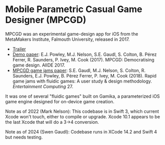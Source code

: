 # Mobile Parametric Casual Game Designer (MPCGD)

MPCGD was an experimental game-design app for iOS from the MetaMakers
Institute, Falmouth University, released in 2017.

* [Trailer](https://www.youtube.com/watch?v=u3JGp1_keTQ)
* [Demo paper](https://doi.org/10.1609/aiide.v13i1.12920): E.J. Powley, M.J. Nelson, S.E. Gaudl, S. Colton, B. Pérez Ferrer, R. Saunders, P. Ivey, M. Cook (2017). MPCGD: Democratising game design. AIIDE 2017.
* [MPCGD game jams paper](https://doi.org/10.1016/j.entcom.2018.02.007): S.E. Gaudl, M.J. Nelson, S. Colton, R. Saunders, E.J. Powley, B. Pérez Ferrer, P. Ivey, M. Cook (2018). Rapid game jams with fluidic games: A user study & design methodology. *Entertainment Computing* 27.

It was one of several "fluidic games" built on Gamika, a parameterized iOS game
engine designed for on-device game creation.

Note as of 2022 (Mark Nelson): This codebase is in Swift 3, which current Xcode
won't touch, either to compile or upgrade. Xcode 10.1 appears to be the last
Xcode that will do a 3->4 conversion.

Note as of 2024 (Swen Gaudl): Codebase runs in XCode 14.2 and Swift 4 but needs testing.
